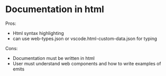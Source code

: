 # Documentation in html

Pros:
- Html syntax highlighting
- can use web-types.json or vscode.html-custom-data.json for typing

Cons:
- Documentation must be written in html
- User must understand web components and how to write examples of emits